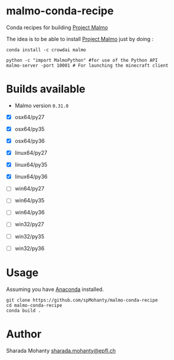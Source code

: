 # malmo-conda-recipe

Conda recipes for building [Project Malmo](https://github.com/Microsoft/malmo)

The idea is to be able to install [Project Malmo](https://github.com/Microsoft/malmo) just by doing :
```
conda install -c crowdai malmo

python -c "import MalmoPython" #for use of the Python API
malmo-server -port 10001 # For launching the minecraft client
```

# Builds available

* Malmo version `0.31.0`
- [x] osx64/py27
- [x] osx64/py35
- [x] osx64/py36
- [x] linux64/py27
- [x] linux64/py35
- [x] linux64/py36
- [ ] win64/py27
- [ ] win64/py35
- [ ] win64/py36
- [ ] win32/py27
- [ ] win32/py35
- [ ] win32/py36



# Usage
Assuming you have [Anaconda](http://anaconda.org/) installed.
```
git clone https://github.com/spMohanty/malmo-conda-recipe
cd malmo-conda-recipe
conda build .
```

# Author
Sharada Mohanty <sharada.mohanty@epfl.ch>   

